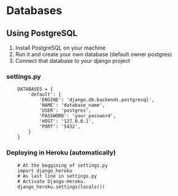 # Databases

## Using PostgreSQL

1. Install PostgreSQL on your machine
2. Run it and create your own database (default owner postgres)
3. Connect that database to your django project

### settings.py
		DATABASES = {
		    'default': {
		        'ENGINE': 'django.db.backends.postgresql',
		        'NAME': 'database_name',
		        'USER': 'postgres',
		        'PASSWORD': 'your_password',
		        'HOST': '127.0.0.1',
		        'PORT': '5432',
		    }
		}


### Deploying in Heroku (automatically)
		# At the beggining of settings.py
		import django_heroku
		# As last line in settings.py
		# Activate Django-Heroku.
		django_heroku.settings(locals())
